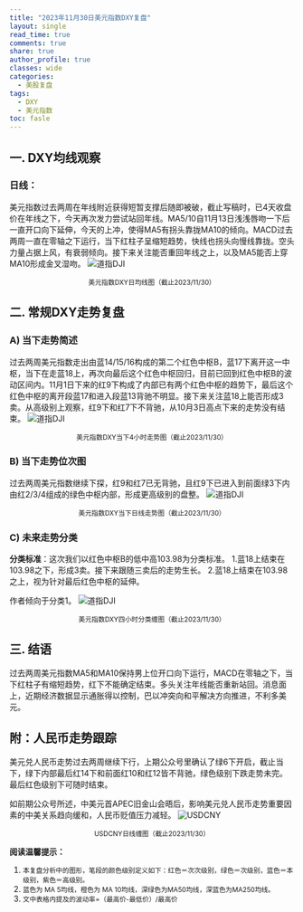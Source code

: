 ```yaml
---
title: "2023年11月30日美元指数DXY复盘"
layout: single
read_time: true
comments: true
share: true
author_profile: true
classes: wide
categories:
  - 美股复盘
tags:
  - DXY
  - 美元指数
toc: fasle
---
```

## 一. DXY均线观察
### 日线：
美元指数过去两周在年线附近获得短暂支撑后随即被破，截止写稿时，已4天收盘价在年线之下，今天再次发力尝试站回年线。MA5/10自11月13日浅浅唇吻一下后一直开口向下延伸，今天的上冲，使得MA5有拐头靠拢MA10的倾向。MACD过去两周一直在零轴之下运行，当下红柱子呈缩短趋势，快线也拐头向慢线靠拢。空头力量占据上风，有衰弱倾向。接下来关注能否重回年线之上，以及MA5能否上穿MA10形成金叉湿吻。
 ![道指DJI](/assets/images/2023-11-30-DXY-day.png)
<small><center>美元指数DXY日均线图（截止2023/11/30）</center></small>

## 二. 常规DXY走势复盘
### A) 当下走势简述
过去两周美元指数走出由蓝14/15/16构成的第二个红色中枢B，蓝17下离开这一中枢，当下在走蓝18上，再次向最后这个红色中枢回归，目前已回到红色中枢B的波动区间内。11月1日下来的红9下构成了内部已有两个红色中枢的趋势下，最后这个红色中枢的离开段蓝17和进入段蓝13背驰不明显。接下来关注蓝18上能否形成3卖。从高级别上观察，红9下和红7下不背驰，从10月3日高点下来的走势没有结束。
 ![道指DJI](/assets/images/2023-11-30-DXY-hour.png)
<small><center>美元指数DXY当下4小时走势图（截止2023/11/30）</center></small>
### B) 当下走势位次图
过去两周美元指数继续下探，红9和红7已无背驰，且红9下已进入到前面绿3下内由红2/3/4组成的绿色中枢内部，形成更高级别的盘整。
 ![道指DJI](/assets/images/2023-11-30-DXY-day-1.png)
<small><center>美元指数DXY当下日线走势图（截止2023/11/30）</center></small>
### C) 未来走势分类
**分类标准**：这次我们以红色中枢B的低中高103.98为分类标准。
1.蓝18上结束在103.98之下，形成3卖。接下来跟随三卖后的走势生长。
2.蓝18上结束在103.98之上，视为针对最后红色中枢的延伸。

作者倾向于分类1。
 ![道指DJI](/assets/images/2023-11-30-DXY-hour-fl.png)
<small><center>美元指数DXY四小时分类缠图（截止2023/11/30）</center></small>

## 三. 结语
过去两周美元指数MA5和MA10保持男上位开口向下运行，MACD在零轴之下，当下红柱子有缩短趋势，红下不能确定结束。多头关注年线能否重新站回。消息面上，近期经济数据显示通胀得以控制，巴以冲突向和平解决方向推进，不利多美元。

## 附：人民币走势跟踪
美元兑人民币走势过去两周继续下行，上期公众号里确认了绿6下开启，截止当下，绿下内部最后红14下和前面红10和红12皆不背驰，绿色级别下跌走势未完。最后红色级别下可随时结束。

如前期公众号所述，中美元首APEC旧金山会晤后，影响美元兑人民币走势重要因素的中美关系趋向缓和，人民币贬值压力减轻。
 ![USDCNY](/assets/images/2023-11-30-USDCNY-day.png)
<small><center>USDCNY日线缠图（截止2023/11/30）</center></small>


**阅读温馨提示：** 
1. <small>本复盘分析中的图形，笔段的颜色级别定义如下：红色＝次次级别，绿色＝次级别，蓝色＝本级别，紫色＝高级别。</small> 
2. <small>蓝色为 MA 5均线，橙色为 MA 10均线，深绿色为MA50均线，深蓝色为MA250均线。</small> 
3. <small>文中表格内提及的波动率=（最高价-最低价）/最高价 </small>
